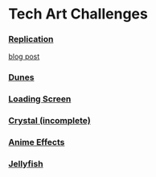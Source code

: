 # Tech Art Challenges
 
### [Replication](https://github.com/viki-johnson/Tech-Art-Challenges/tree/main/Assets/02_Replication)

[blog post](https://alittleredpanda.tumblr.com/post/639227597011681280/a-spooky-tech-art-challenge-initially-i)


### [Dunes](https://github.com/viki-johnson/Tech-Art-Challenges/tree/main/Assets/03_Dunes)


### [Loading Screen](https://github.com/viki-johnson/Tech-Art-Challenges/tree/main/Assets/04_Loading%20Screen)


### [Crystal (incomplete)](https://github.com/viki-johnson/Tech-Art-Challenges/tree/main/Assets/05_Crystal)


### [Anime Effects](https://github.com/viki-johnson/Tech-Art-Challenges/tree/main/Assets/06_AnimeEffects)


### [Jellyfish](https://github.com/viki-johnson/Tech-Art-Challenges/tree/main/Assets/07_Jellyfish)
